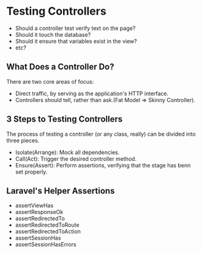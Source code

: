 # Testing Controllers
* Should a controller test verify text on the page?
* Should it touch the database?
* Should it ensure that variables exist in the view?
* etc?

## What Does a Controller Do?
There are two core areas of focus:
* Direct traffic, by serving as the application's HTTP interface.
* Controllers should tell, rather than ask.(Fat Model => Skinny Controller).

## 3 Steps to Testing Controllers
The process of testing a controller (or any class, really) can be divided into three pieces.
* Isolate(Arrange): Mock all dependencies.
* Call(Act): Trigger the desired controller method.
* Ensure(Assert): Perform assertions, verifying that the stage has benn set properly.

## Laravel's Helper Assertions
* assertViewHas
* assertResponseOk
* assertRedirectedTo
* assertRedirectedToRoute
* assertRedirectedToAction
* assertSessionHas
* assertSessionHasErrors
